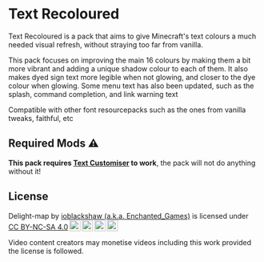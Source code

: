 # Text Recoloured

Text Recoloured is a pack that aims to give Minecraft's text colours a much needed visual refresh, without straying too far from vanilla.

This pack focuses on improving the main 16 colours by making them a bit more vibrant and adding a unique shadow colour to each of them.
It also makes dyed sign text more legible when not glowing, and closer to the dye colour when glowing.
Some menu text has also been updated, such as the splash, command completion, and link warning text

Compatible with other font resourcepacks such as the ones from vanilla tweaks, faithful, etc

## Required Mods ⚠️

**This pack requires [Text Customiser](https://modrinth.com/mod/text-customiser) to work**, the pack will not do anything without it!

## License
<p xmlns:cc="http://creativecommons.org/ns#" >Delight-map by <a rel="cc:attributionURL dct:creator" property="cc:attributionName" href="https://enchanted.games">ioblackshaw (a.k.a. Enchanted_Games)</a> is licensed under <a href="https://creativecommons.org/licenses/by-nc-sa/4.0/?ref=chooser-v1" target="_blank" rel="license noopener noreferrer" style="display:inline-block;">CC BY-NC-SA 4.0<img style="height:22px!important;margin-left:3px;vertical-align:text-bottom;" src="https://mirrors.creativecommons.org/presskit/icons/cc.svg?ref=chooser-v1" alt=""><img style="height:22px!important;margin-left:3px;vertical-align:text-bottom;" src="https://mirrors.creativecommons.org/presskit/icons/by.svg?ref=chooser-v1" alt=""><img style="height:22px!important;margin-left:3px;vertical-align:text-bottom;" src="https://mirrors.creativecommons.org/presskit/icons/nc.svg?ref=chooser-v1" alt=""><img style="height:22px!important;margin-left:3px;vertical-align:text-bottom;" src="https://mirrors.creativecommons.org/presskit/icons/sa.svg?ref=chooser-v1" alt=""></a></p>
Video content creators may monetise videos including this work provided the license is followed.
